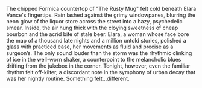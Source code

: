 The chipped Formica countertop of "The Rusty Mug" felt cold beneath Elara Vance's fingertips.  Rain lashed against the grimy windowpanes, blurring the neon glow of the liquor store across the street into a hazy, psychedelic smear.  Inside, the air hung thick with the cloying sweetness of cheap bourbon and the acrid bite of stale beer.  Elara, a woman whose face bore the map of a thousand late nights and a million untold stories, polished a glass with practiced ease, her movements as fluid and precise as a surgeon’s. The only sound louder than the storm was the rhythmic clinking of ice in the well-worn shaker, a counterpoint to the melancholic blues drifting from the jukebox in the corner. Tonight, however, even the familiar rhythm felt off-kilter, a discordant note in the symphony of urban decay that was her nightly routine.  Something felt…different.
